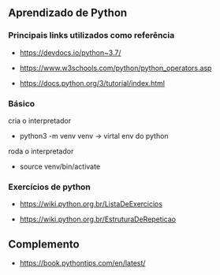 ## Aprendizado de Python

### Principais links utilizados como referência

-   https://devdocs.io/python~3.7/

-   https://www.w3schools.com/python/python_operators.asp

-   https://docs.python.org/3/tutorial/index.html

### Básico

cria o interpretador

-   python3 -m venv venv -> virtal env do python

roda o interpretador

-   source venv/bin/activate

### Exercícios de python
 - https://wiki.python.org.br/ListaDeExercicios

 - https://wiki.python.org.br/EstruturaDeRepeticao


## Complemento 
- https://book.pythontips.com/en/latest/